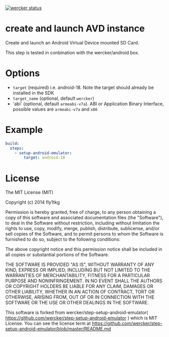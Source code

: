 [![wercker status](https://app.wercker.com/status/e837602ead6a31d1fcf11beb078db8d3/m "wercker status")](https://app.wercker.com/project/bykey/e837602ead6a31d1fcf11beb078db8d3)

# create and launch AVD instance

Create and launch an Android Virtual Device mounted SD Card.

This step is tested in conbination with the wercker/android box.

# Options

* `target` (required) i.e. android-18. Note the target should already be
installed in the SDK
* `target_name` (optional, default `wercker`)
* 'abi' (optional, default `armeabi-v7a`). ABI or Application Binary Interface,
possible values are `armeabi-v7a` and `x86`

# Example

```yaml
build:
  steps:
    - setup-android-emulator:
        target: android-18
```

# License

The MIT License (MIT)

Copyright (c) 2014 fly1tkg

Permission is hereby granted, free of charge, to any person obtaining a copy of
this software and associated documentation files (the "Software"), to deal in
the Software without restriction, including without limitation the rights to
use, copy, modify, merge, publish, distribute, sublicense, and/or sell copies of
the Software, and to permit persons to whom the Software is furnished to do so,
subject to the following conditions:

The above copyright notice and this permission notice shall be included in all
copies or substantial portions of the Software.

THE SOFTWARE IS PROVIDED "AS IS", WITHOUT WARRANTY OF ANY KIND, EXPRESS OR
IMPLIED, INCLUDING BUT NOT LIMITED TO THE WARRANTIES OF MERCHANTABILITY, FITNESS
FOR A PARTICULAR PURPOSE AND NONINFRINGEMENT. IN NO EVENT SHALL THE AUTHORS OR
COPYRIGHT HOLDERS BE LIABLE FOR ANY CLAIM, DAMAGES OR OTHER LIABILITY, WHETHER
IN AN ACTION OF CONTRACT, TORT OR OTHERWISE, ARISING FROM, OUT OF OR IN
CONNECTION WITH THE SOFTWARE OR THE USE OR OTHER DEALINGS IN THE SOFTWARE.

This software is forked from wercker/step-setup-android-emulator( https://github.com/wercker/step-setup-android-emulator ) which is MIT License.
You can see the license term at https://github.com/wercker/step-setup-android-emulator/blob/master/README.md
